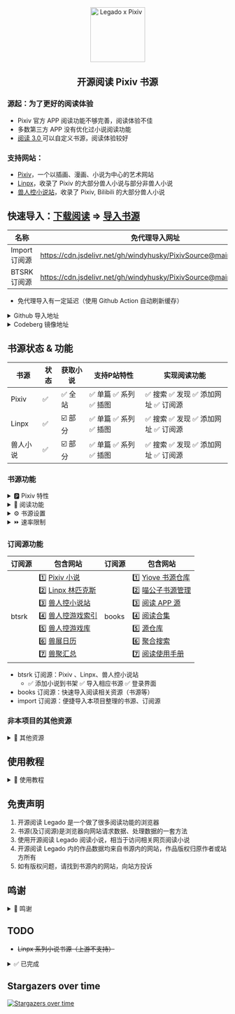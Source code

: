 <div align="center">
<img width="125" height="125" src="doc/pic/Legado-Pixiv.png" alt="Legado x Pixiv"/>

## 开源阅读 Pixiv 书源
</div>


### 源起：为了更好的阅读体验
- Pixiv 官方 APP 阅读功能不够完善，阅读体验不佳
- 多数第三方 APP 没有优化过小说阅读功能
- [阅读 3.0 ](https://github.com/gedoor/legado) 可以自定义书源，阅读体验较好


### 支持网站：
- [Pixiv](https://www.pixiv.net)，一个以插画、漫画、小说为中心的艺术网站
- [Linpx](https://www.furrynovel.ink)，收录了 Pixiv 的大部分兽人小说与部分非兽人小说
- [兽人控小说站](https://www.furrynovel.com)，收录了 Pixiv, Bilibili 的大部分兽人小说


## 快速导入：[下载阅读](./doc/Download.md) =>  [导入书源](./doc/Import.md)

| 名称          | 免代理导入网址                                                         |
| ------------ | ------------------------------------------------------------------- |
| Import 订阅源 | https://cdn.jsdelivr.net/gh/windyhusky/PixivSource@main/import.json |
| BTSRK 订阅源  | https://cdn.jsdelivr.net/gh/windyhusky/PixivSource@main/btsrk.json  |
- 免代理导入有一定延迟（使用 Github Action 自动刷新缓存）


<details>
<summary> Github 导入地址 </summary>

| 名称           | [Github 项目网址](https://github.com/windyhusky/PixivSource)               |
| ------------- | ------------------------------------------------------------------------- |
| Pixiv 书源　   | https://raw.githubusercontent.com/windyhusky/PixivSource/main/pixiv.json  |
| Linpx 书源　   | https://raw.githubusercontent.com/windyhusky/PixivSource/main/linpx.json  |
| 兽人小说站书源  | https://raw.githubusercontent.com/windyhusky/PixivSource/main/linpx.json  |
| BTSRK 订阅源   | https://raw.githubusercontent.com/windyhusky/PixivSource/main/btsrk.json  |
| Books 订阅源   | https://raw.githubusercontent.com/windyhusky/PixivSource/main/books.json  |
| Import 订阅源  | https://raw.githubusercontent.com/windyhusky/PixivSource/main/import.json |

> 更多导入方法详见：
> **[导入书源](./doc/ImportBookSource.md)** &
> **[导入订阅源](./doc/ImportRssSource.md)**
</details>


<details>
<summary> Codeberg 镜像地址 </summary>

| 名称           | [Codeberg 镜像网址](https://codeberg.org/DowneyRem/PixivSource)　       |
| ------------- | ---------------------------------------------------------------------- |
| Pixiv 书源　   | https://codeberg.org/DowneyRem/PixivSource/raw/branch/main/pixiv.json  |
| Linpx 书源　   | https://codeberg.org/DowneyRem/PixivSource/raw/branch/main/linpx.json  |
| 兽人小说站书源  | https://codeberg.org/DowneyRem/PixivSource/raw/branch/main/linpx.json  |
| BTSRK 订阅源   | https://codeberg.org/DowneyRem/PixivSource/raw/branch/main/btsrk.json  |
| Books 订阅源   | https://codeberg.org/DowneyRem/PixivSource/raw/branch/main/books.json  |
| Import 订阅源  | https://codeberg.org/DowneyRem/PixivSource/raw/branch/main/import.json |
- [Codeberg](https://codeberg.org/DowneyRem/PixivSource) 免代理，更新无延迟（网站服务不是很稳定）
</details>



## 书源状态 & 功能
| 书源      | 状态 | 获取小说 | 支持P站特性 | 实现阅读功能 |
| -------- | --- | ------- | --------- | ---------- |
| Pixiv    | ✅ | ✅ 全站 | ✅ 单篇 ✅ 系列 ✅ 插图 | ✅ 搜索 ✅ 发现 ✅ 添加网址 ✅ 订阅源 |
| Linpx    | ✅ | ☑️ 部分 | ✅ 单篇 ✅ 系列 ✅ 插图 | ✅ 搜索 ✅ 发现 ✅ 添加网址 ✅ 订阅源 |
| 兽人小说  | ✅ | ☑️ 部分 | ✅ 单篇 ✅ 系列 ✅ 插图 | ✅ 搜索 ✅ 发现 ✅ 添加网址 ✅ 订阅源 |

### 书源功能
<details><summary> 🅿️ Pixiv 特性 </summary>

#### 已支持 Pixiv 特性
- ✅ 单篇小说：Pixiv 小说投稿时的【单篇完结作品】，即短篇小说
- ✅ 系列小说：Pixiv 小说投稿时的【连载系列作品】，即长篇小说
- <details><summary> ✅ ⭐️ 小说功能 </summary>
  
  - ✅ 关注作者（最新小说）
    - 发现：✅ 查看关注作者的最新小说
    - 登录界面：✅ 关注作者 ✅ 取消关注
  - ✅ 追更列表 
    - 发现：✅ 查看追更列表 
    - 登录界面：✅ 加入追更 ✅ 取消追更
  - ✅ 收藏小说
    - 发现：✅ 查看收藏（公开 & 私密）✅ 查看他人收藏（设置源变量）
    - 登录界面：✅ 加入收藏 ✅ 取消收藏
  - ✅ 小说书签
    - 发现：✅ 查看书签（第1页）
    - 登录界面：✅ 加入书签 ✅ 删除书签
  - ✅ 章节评论
    - 章节正文：✅ 查看评论
    - 登录界面：✅ 发送评论 ✅ 删除评论
  - ✅ 推荐小说
  - ✅ 发现小说
  - ✅ 首页推荐
  </details>

- <details><summary> ✅ 🆕 最新 企划 约稿 </summary>
  
  - ✅ R18 小说
  - ✅ 一般小说（默认隐藏）
    >（可在书源设置中修改 `SHOW_GENERAL_NEW` )，更改后需要在发现页面刷新分类（发现：长按"Pixiv"，刷新）
  </details>

- <details><summary> ✅ 👑 小说排行 </summary>
  
  - ✅ R18 小说排行榜
  - ✅ 一般小说排行榜（默认隐藏）
    > (可在书源设置中修改 `SHOW_GENERAL_RANK` )，更改后需要在发现页面刷新分类（发现：长按"Pixiv"，刷新）
  </details>

- <details><summary> ✅ 🔥 原创热门 </summary>

  - ✅ R18 小说热门分类（默认隐藏）
  - ✅ 一般小说热门分类（默认隐藏）
    >（可在书源设置中修改 `SHOW_GENERAL_GENRE` `SHOW_GENERAL_GENRE` )，更改后需要在发现页面刷新分类（发现：长按"Pixiv"，刷新）
  </details>
  
- <details><summary> ✅ 🔧 小说工具（标记符号） </summary>

  - ✅ 完美支持的标记符
    - ✅ `[uploadedimage:自动生成ID]` 通过上传图片添加插画
    - ✅ `[pixivimage:作品ID-序号]` 通过作品ID添加插画
  - ☑️ 受阅读功能限制，无法完美支持的标记符
    - ☑️ `[newpage]` 分页
    - ☑️ `[chapter:章节名称]` 添加本章标题
    - ☑️ `[jump:链接目标的页面编号]` 页面跳转
    - ☑️ `[[jumpuri:标题 > 链接目标的URL]]` 添加超链接
    - ☑️ `[[rb:汉字 > 注音]]` 添加注音
      > 使用括号注音：`[[rb:汉字 > 注音]]` => `汉字（注音）`
    - ☑️ `汉字《注音》`选择`置き換える`后，Pixiv 会转换成`[[rb:汉字 > 注音]]`
      > 当`注音`位置是汉字时，恢复被替换的书名号：`[[rb:汉字 > 注音]]` => `汉字《注音》`
      > 
      > 默认开启，可在书源设置中修改 `REPLACE_TITLE_MARKS`
  - 🈚️ 不支持的标记符
  </details>
</details>


<details><summary> 📖 阅读功能 </summary>

#### 已实现书源功能
- ✅ 搜索：书架页面，搜索小说，添加小说到书架
  - ✅ 默认搜索：同时搜索小说名称、标签、作者
    - ✅ 作者专搜（格式：`@作者名称`）
    - ✅ 标签专搜（格式：`#标签` `#小说名称`）
  - ✅ 繁简通搜（支持：小说名称、标签）
  - ✅ 字数过滤（格式：`关键词 + 空格 + 字数3k`）
    - 字数限制规则：`3k 3k5 3w 3w5`
    - 例如：`校园 字数3k` `校园 纯爱 字数3k`
- ✅ 发现：发现页面，查看小说，添加小说到书架
  - ✅ 常规发现
  - ✅ 更新书源、订阅源
  - ✅ 设置源变量
    - <details><summary> ❤️ 他人收藏（Pixiv 小说 书源）</summary>
  
      - 发现 - 长按 **"Pixiv"** - 编辑 - 右上角菜单 - 设置源变量
      - 设置源变量：输入作者ID，一行一个，可添加作者名，保存
        ```
        12345 // 作者A
        67890 # 作者B
        ```
      - 发现：长按 **"Pixiv"**，刷新，查看他人收藏
      </details>
      
    - <details><summary> 🔎 筛选发现（兽人小说站 书源）</summary>

      - 发现 - 长按 **"兽人小说站"** - 编辑 - 右上角菜单 - 设置源变量  
      - 设置源变量：输入想要筛选的标签，以空格间隔（或一行一个），保存
        ```
        中文 原创  纯爱
        ```
      - 发现 - 长按 **"兽人小说站"** - 刷新 - 查看筛选后的小说
      </details>


- ✅ 添加网址：书架页面，通过 **【添加网址】** 添加小说到书架
  -  ✅ 支持同时添加多条网址链接（✅ 单篇 ✅ 系列）
- ✅ 订阅源：订阅页面，通过 **【订阅源】** 添加小说到书架
  - ✅ 添加小说到书架
  - ✅ 导入/更新书源
  - ✅ 登录界面（部分功能同下）
- ✅ 登录界面：登录等功能
  - 账号：✅ 登录账号 ✅ 退出账号 ✅ 账号设置
  - 书源：✅ 更新书源 ✅ 使用指南 ✅ 反馈问题
  - 系列：✅ 追更系列 ✅ 取消追更 ✅ 分享系列
  - 单篇：✅ 收藏小说 ✅ 取消收藏 ✅ 分享单篇
  - 作者：✅ 关注作者 ✅ 取关作者 ✅ 屏蔽作者（本地）
  - 评论：✅ 发送评论 ✅ 删除评论 ✅ 获取评论（正文）
</details>


<details><summary> ⚙️ 书源设置 </summary>

#### 书源功能设置
##### 1.书源默认配置
⚙️ 书源设置：
- <details><summary> 1️⃣ 常规设置 </summary>
  ⚙️ 常规设置：打开小说 - 菜单 - 登录 - 点击下方按钮
  
  | 书源常规设置         | 默认状态 | 对应常量名称           | 作用 |
  | ------------------ | ------ | --------------------- | --- |
  | 繁简通搜            | ✅ 开启 | `CONVERT_CHINESE`     | 搜索 |
  | 简介显示更多信息     | ⭕ 关闭 | `MORE_INFORMATION`    | 详情 |
  | 显示小说更新时间     | ✅ 开启 | `SHOW_UPDATE_TIME`    | 目录 |
  | 显示小说原始链接     | ✅ 开启 | `SHOW_ORIGINAL_LINK`  | 目录 |
  | 恢复被替换的书名号   | ✅ 开启 | `REPLACE_TITLE_MARKS` | 正文 |
  | 章首显示小说描述     | ✅ 开启 | `SHOW_CAPTIONS`       | 正文 |
  | 章尾显示小说评论     | ✅ 开启 | `SHOW_COMMENTS`       | 正文 |
  | 快速模式　          | ⭕ 关闭 | `FAST`                | 全局 |
  | 调试模式　　        | ⭕ 关闭 | `DEBUG`               | 全局 |

  - 快速模式：
    - 繁简通搜、更新时间、原始链接、显示评论，对搜索速度稍有影响
    - 搜索默认搜索作者，这对搜索速度有很大影响
    - 开启时，默认关闭上述功能；关闭时，默认开启上述设置
  </details>

- <details><summary> 2️⃣ 发现设置 </summary>
  
  ⚙️ 发现设置：编辑书源 - 基本 - 变量说明 - 修改并保存
  - ⚠️ 修改时，请修改`true` 为 `false`，或相反
  - ⚠️ 每次更新书源后，需要重新修改发现设置
  
  | 书源发现设置         | 默认状态 | 对应常量名称           | 作用 |
  | ------------------ | ------ | --------------------- | --- |
  | 最新小说显示一般小说 | ⭕ 关闭 | `SHOW_GENERAL_NEW`     | 发现 |
  | 排行榜单显示一般小说 | ⭕ 关闭 | `SHOW_GENERAL_RANK`    | 发现 |
  | 热门分类显示R18小说 | ⭕ 关闭 | `SHOW_R18_GENRE`       | 发现 |
  | 热门分类显示一般小说 | ⭕ 关闭 | `SHOW_GENERAL_GENRE`   | 发现 |

  </details>

- <details><summary> 3️⃣ 默认配置代码 </summary>
  
  ```
  {
    "CONVERT_CHINESE": true,
    "SHOW_UPDATE_TIME": true,
    "MORE_INFORMATION": false,
    "SHOW_ORIGINAL_LINK": true,
    
    "REPLACE_TITLE_MARKS": true,
    "SHOW_CAPTIONS": true,
    "SHOW_COMMENTS": true,
    
    "FAST": true,
    "DEBUG": false,
    
    "SHOW_GENERAL_NEW": false,
    "SHOW_GENERAL_RANK": false,
    "SHOW_R18_GENRE": false,
    "SHOW_GENERAL_GENRE": false
  }
  ```
  </details>


##### 2.设置源变量
- <details><summary> 🚫 屏蔽作者(本地)（Pixiv 书源）</summary>

  - 方法1️⃣：打开小说 - 菜单 - 登录 - 🚫 屏蔽作者
    - ▶️ 搜索任意小说，同步屏蔽作者数据
  - 方法2️⃣：编辑书源 - 菜单 - 设置源变量 - 修改并保存
    - 设置源变量：输入作者ID，【英文逗号】间隔
      - ```
        12345, 67890
        ```
    - ▶️ 搜索任意小说，同步屏蔽作者数据
  </details>

- <details><summary> ❤️ 他人收藏（Pixiv 首页 订阅源）</summary>

  - 1️⃣ 订阅 - 长按订阅源 - 编辑 - 菜单 - 设置源变量
  - 2️⃣ 源变量：输入作者ID，一行一个，保存
    ```
    12345 // 作者A
    67890 # 作者B
    ```
  - 3️⃣ 导入：打开订阅源 - 菜单 - 登录 - 点击 ❤️ 他人收藏，同步数据
  - 4️⃣ 更新：发现 - 长按"Pixiv" - 刷新 - 查看他人收藏
  </details>

- <details><summary> 🔎 筛选发现（兽人小说站 书源）</summary>

  - 1️⃣ 发现 - 长按 **"兽人小说站"** - 编辑 - 右上角菜单 - 设置源变量  
  - 2️⃣ 源变量：输入想筛选的标签，空格间隔（或一行一个），保存
    ```
    中文 原创  纯爱
    ```
  - 3️⃣ 更新：发现 - 长按 **"兽人小说站"** - 刷新 - 查看筛选后的小说
</details>
</details>


<details><summary> ⏩ 速率限制 </summary>

#### 书源请求限制
##### 1.最大缓存时间
<details><summary> 最大缓存时间：7天 </summary>

- 书源内部 JsLib 使用 `getAjaxJson() getAjaxAllJson() getWebviewJson() urlIllustOriginal() ` 等，访问网络资源时，会默认写入缓存，最多存放7天
- 后续如果重复请求同一内容，在缓存时间内则不会发送请求，而是直接读取缓存数据，加快请求速度的同时，减少实际请求次数
- 登录界面中的功能使用了 `getPostBody()`，不受此限制
- 获取/刷新目录、获取/刷新评论，会强制更新，不受此限制


- 自定义：编辑书源 - 基本 - JSLib - 修改并保存
```
var cacheSaveSeconds = 7*24*60*60  // 缓存时间7天，可以延长，不建议缩至过短
```
- **每次更新书源后，需要重新设置**
</details>


##### 2.请求速率限制
<details><summary> 速率限制：每2s访问3次 </summary>

- 因为上面设置了最大缓存时间，会减少实际的（重复的）网络请求
- ~~此处网络请求速率限制可适当调高~~，但账号因此受限请自负其责


- 自定义：编辑书源 - 基本 - 并发率 - 修改并保存
  ```
  180/60000    60s内访问180次（默认）
  ```
- **每次更新书源后，需要重新设置**
</details>


##### 3.【正文为空】提示
<details><summary> 无法获取正文时，弹出提示 </summary>

短时间内请求过多会无法获取正文。 此时弹出窗口，提示：
```
您于X时X分触发 Pixiv 【请求限制】，建议 稍候/重新登录 再继续
```
</details>


##### 4.【过度访问】提示
<details><summary> 过度访问后，提示修改密码 </summary>

- 触发 Pixiv 的过度访问后的【3天内】，每4个小时检测1次弹出提示，并推荐修改密码
```
您于X时X分触发 Pixiv 【过度访问】，请修改密码并重新登录。如已修改请忽略
```
</details>
</details>


### 订阅源功能
| 订阅源 | 包含网站 | 订阅源 | 包含网站 |
| ----- | ------ | ----- | ------- |
| btsrk | 1️⃣ [Pixiv 小说](https://www.pixiv.net/novel) <br /> 2️⃣ [Linpx 林匹克斯](https://www.furrynovel.ink) <br /> 3️⃣ [兽人控小说站](https://www.furrynovel.com) <br /> 4️⃣ [兽人控游戏索引](https://furrygames.top/zh-cn/list.html) <br /> 5️⃣ [兽人控游戏库](https://kemono.games/zh-Hans) <br /> 6️⃣ [兽展日历](https://www.furryeventchina.com) <br /> 7️⃣ [兽聚汇总](https://www.furryfusion.net/) | books | 1️⃣ [Yiove 书源仓库](https://shuyuan.yiove.com) <br/> 2️⃣ [喵公子书源管理](http://yuedu.miaogongzi.net/gx.html) <br/> 3️⃣ [阅读 APP 源](https://legado.aoaostar.com) <br/> 4️⃣ [阅读合集](https://flowus.cn/share/923f5a35-6dcf-47d1-b8eb-b9c5ef3ed39b) <br/> 5️⃣ [源仓库](https://www.yckceo.com/yuedu/index/index.html) <br/> 6️⃣ [聚合搜索](https://legado.cn/thread-3723-1-1.html) <br/> 7️⃣ [阅读使用手册](https://www.yuque.com/legado/wiki) |


- btsrk 订阅源：Pixiv 、Linpx、兽人控小说站
  - ✅ 添加小说到书架 ✅ 导入相应书源 ✅ 登录界面
- books 订阅源：快速导入阅读相关资源（书源等）
- import 订阅源：便捷导入本项目整理的书源、订阅源


### 非本项目的其他资源
<details><summary> 📄 其他资源 </summary>

| 名称           | Github 导入网址                                                              |
| ------------- | --------------------------------------------------------------------------- |
| 通用书源　　　　 | https://raw.githubusercontent.com/windyhusky/PixivSource/main/normal.json   |
| 聚合搜索　　　　 | https://raw.githubusercontent.com/windyhusky/PixivSource/main/books.json    |
| 书源订阅　　　　 | https://raw.githubusercontent.com/windyhusky/PixivSource/main/import.json   |
| Pixiv目录规则  | https://raw.githubusercontent.com/windyhusky/PixivSource/main/pixivToc.json |

- **[通用书源](https://github.com/bushixuanqi/book-source)** ：是不世玄奇 为网文网站编写的通用书源，用搜索引擎获取全网小说。
- **[聚合搜索](https://legado.cn/thread-3723-1-1.html)** ：是不世玄奇 制作的聚合多个搜索引擎的订阅源，需要配合 **[通用书源](http://yuedu.miaogongzi.net/gx.html)** 使用。(集入 books 订阅源)
- **[书源订阅](https://gitee.com/feiniao6/yd)** ：是Thomas喲 制作的第三方规则订阅，旨在快速导入书源/订阅源。(已修改)
- **[Pixiv 目录规则](https://akaito.xyz/post/Legado)** ：是[一片痴心俱成灰](https://akaito.xyz/post/Legado) 为 Pixiv 本地小说制作的目录规则
</details>


## 使用教程
<details><summary> 📌 使用教程 </summary>

> ### 0. [阅读是什么软件？阅读简介](./doc/ReadMe.md)
> ### 0. [下载 开源阅读 Legado](./doc/Download.md)
> ### 1. [阅读使用教程（太长不看版）](./doc/TooLongToRead.md)
>> #### 1.1 [Pixiv 书源的导入与使用](./doc/Pixiv.md)
>> #### 1.2 [Linpx 书源的导入与使用](./doc/Linpx.md)
>> #### 1.3 [兽人控小说站 书源的导入与使用](./doc/FurryNovel.md)
>> #### 1.4 搜索小说、查看订阅，畅享阅读
> ### 2. [添加远程书籍](./doc/RemoteBooks.md)，畅享阅读
> ### 3. [设置 Webdav 备份](./doc/WebdavBackup.md)
> ### 4. [故障排查与处理](./doc/TroubleShoot.md)
#### 此处教程由 [@FurryReading](https://t.me/FurryReading) 提供
</details>


## 免责声明
1. 开源阅读 Legado 是一个做了很多阅读功能的浏览器
2. 书源(及订阅源)是浏览器向网站请求数据、处理数据的一套方法
3. 使用开源阅读 Legado 阅读小说，相当于访问相关网页阅读小说
4. 开源阅读 Legado 内的作品数据均来自书源内的网站，作品版权归原作者或站方所有
5. 如有版权问题，请找到书源内的网站，向站方投诉


## 鸣谢
<details><summary> 📢 鸣谢 </summary>

- 感谢 [阅读 3.0 ](https://github.com/gedoor/legado) 提供的软件平台
- 感谢 [Linpx](https://github.com/libudu/linpx-web) 提供的 [网站服务](https://www.furrynovel.ink)
- 感谢 [兽人小说站](https://github.com/FurryNovel/Reader) 提供的 [网站服务](https://www.furrynovel.com)
- 感谢 [Pixiv.cat](https://github.com/pixiv-cat/pixivcat-backend) 提供的 [Pixiv 图片代理功能](https://pixiv.cat)
- 感谢 [通用书源](https://github.com/bushixuanqi/book-source) 及 [聚合搜索](https://legado.cn/thread-3723-1-1.html) 提供的添加书架的方法
- 感谢 [书源订阅(非官方仓库)](https://gitee.com/feiniao6/yd) 提供的导入书源、订阅源的方法
- 感谢 [Pixiv-utils](https://github.com/AgMonk/pixiv-utils) 、 [Pixiv go 客户端](https://github.com/NateScarlet/pixiv) 、 [Pixiv-web-api](https://github.com/YieldRay/pixiv-web-api) 整理的 Pixiv Web API
- 感谢 [一片痴心俱成灰](https://akaito.xyz/post/Legado) 提供的 Pixiv (标记符号) 目录规则
- 感谢 [Pixiv Previewer](https://greasyfork.org/zh-CN/scripts/30766-pixiv-previewer) 脚本提供的从 Pixiv 网页获取 csfr token 的方法 
- 感谢 [@DowneyRem](https://github.com/DowneyRem) 提供的教程，这是他的兽人小说分享频道 [@FurryReading](https://t.me/FurryReading)
</details>

## TODO
- ~~Linpx 系列小说书源（上游不支持）~~

<details>
<summary> ✅ 已完成 </summary>

- ✅ Linpx 订阅源
- ✅ Pixiv 订阅源（使用JS注入，代码来自【聚合搜索】）
- ✅ 兽人控小说站 订阅源
- ✅ Pixiv 书源：关注作者的最新小说 https://github.com/windyhusky/PixivSource/issues/11
- ✅ Linpx 书源：推荐作者的近期小说
- ✅ Pixiv 书源：通过作品ID添加插画
- ✅ Linpx 书源：通过作品ID添加插画（使用 pixiv.cat ）
- ✅ Pixiv 书源：添加网址加入书架；订阅源添加到书架
- ✅ Pixiv 书源：追更列表 https://github.com/windyhusky/PixivSource/issues/14
- ✅ Pixiv 书源：排行榜 https://github.com/windyhusky/PixivSource/issues/13
- ✅ Pixiv 系列小说 书源 
- ✅ Pixiv 书源：完善字数统计 https://github.com/windyhusky/PixivSource/issues/18
- ✅ Pixiv 书源：显示更多信息 https://github.com/windyhusky/PixivSource/issues/17
- ✅ Pixiv & Linpx 书源：添加小说更新时间
- ✅ Pixiv & Linpx 书源：搜索作者
- ✅ import 订阅源：导入其他书源、订阅源
- ✅ Pixiv & Linpx 书源：添加小说章节字数
- ✅ Pixiv 书源：正文尾部加入小说评论
- ✅ Linpx 书源：搜索链接
- ✅ Pixiv & Linpx 书源：添加链接
- ✅ 兽人控小说站 书源
- ✅ 书源发现：更新书源和订阅源
- ✅ 订阅源：导入/更新书源
- ✅ Pixiv 漫画书源：搜索、详情、目录、正文
- ✅ Pixiv & Linpx & 兽人控小说站 书源：繁简通搜
</details>


## Stargazers over time
[![Stargazers over time](https://starchart.cc/windyhusky/PixivSource.svg?variant=adaptive)](https://starchart.cc/windyhusky/PixivSource)

